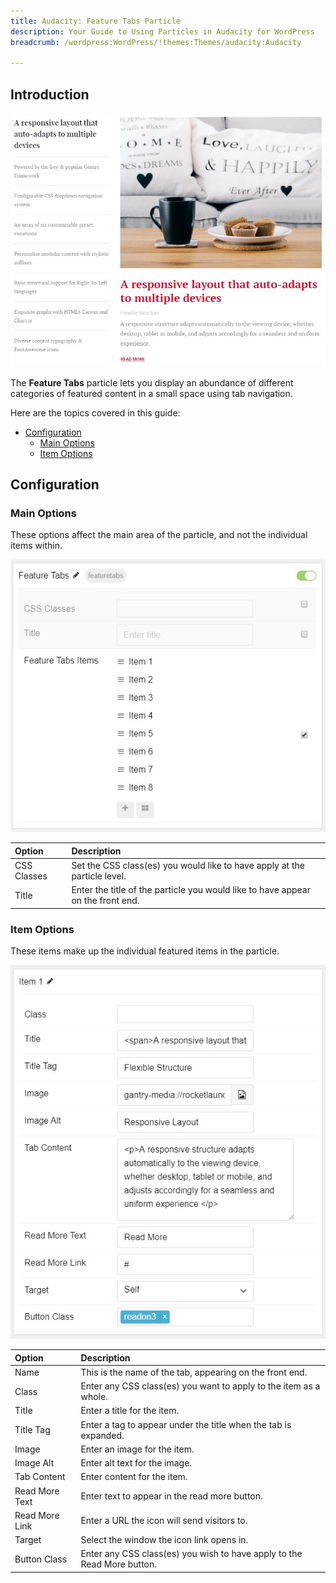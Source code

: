 ```yaml
---
title: Audacity: Feature Tabs Particle
description: Your Guide to Using Particles in Audacity for WordPress
breadcrumb: /wordpress:WordPress/!themes:Themes/audacity:Audacity

---
```


## Introduction

![Feature Tabs](assets/particle_featuretabs1.jpg)

The **Feature Tabs** particle lets you display an abundance of different categories of featured content in a small space using tab navigation.

Here are the topics covered in this guide:

* [Configuration](#configuration)
  * [Main Options](#main-options)
  * [Item Options](#item-options)

## Configuration

### Main Options

These options affect the main area of the particle, and not the individual items within.

![Feature Tabs](assets/particle_featuretabs2.jpg)

| Option         | Description                                                                     |
|:-------------- |:------------------------------------------------------------------------------- |
| CSS Classes    | Set the CSS class(es) you would like to have apply at the particle level.       |
| Title          | Enter the title of the particle you would like to have appear on the front end. |

### Item Options

These items make up the individual featured items in the particle.

![Feature Tabs](assets/particle_featuretabs3.jpg)

| Option         | Description                                                             |
| :------------  | :--------------------------------------------------------               |
| Name           | This is the name of the tab, appearing on the front end.                |
| Class          | Enter any CSS class(es) you want to apply to the item as a whole.       |
| Title          | Enter a title for the item.                                             |
| Title Tag      | Enter a tag to appear under the title when the tab is expanded.         |
| Image          | Enter an image for the item.                                            |
| Image Alt      | Enter alt text for the image.                                           |
| Tab Content    | Enter content for the item.                                             |
| Read More Text | Enter text to appear in the read more button.                           |
| Read More Link | Enter a URL the icon will send visitors to.                             |
| Target         | Select the window the icon link opens in.                               |
| Button Class   | Enter any CSS class(es) you wish to have apply to the Read More button. |
